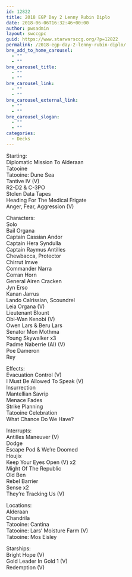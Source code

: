 ```yaml
---
id: 12822
title: 2018 EGP Day 2 Lenny Rubin Diplo
date: 2018-06-06T16:32:46+00:00
author: pwsadmin
layout: swccgpc
guid: https://www.starwarsccg.org/?p=12822
permalink: /2018-egp-day-2-lenny-rubin-diplo/
bre_add_to_home_carousel:
  - ""
  - ""
bre_carousel_title:
  - ""
  - ""
bre_carousel_link:
  - ""
  - ""
bre_carousel_external_link:
  - ""
  - ""
bre_carousel_slogan:
  - ""
  - ""
categories:
  - Decks
---
```

Starting:  
Diplomatic Mission To Alderaan  
Tatooine  
Tatooine: Dune Sea  
Tantive IV (V)  
R2-D2 & C-3PO  
Stolen Data Tapes  
Heading For The Medical Frigate  
Anger, Fear, Aggression (V)

Characters:  
Solo  
Bail Organa  
Captain Cassian Andor  
Captain Hera Syndulla  
Captain Raymus Antilles  
Chewbacca, Protector  
Chirrut Imwe  
Commander Narra  
Corran Horn  
General Airen Cracken  
Jyn Erso  
Kanan Jarrus  
Lando Calrissian, Scoundrel  
Leia Organa (V)  
Lieutenant Blount  
Obi-Wan Kenobi (V)  
Owen Lars & Beru Lars  
Senator Mon Mothma  
Young Skywalker x3  
Padme Naberrie (AI) (V)  
Poe Dameron  
Rey

Effects:  
Evacuation Control (V)  
I Must Be Allowed To Speak (V)  
Insurrection  
Mantellian Savrip  
Menace Fades  
Strike Planning  
Tatooine Celebration  
What Chance Do We Have?

Interrupts:  
Antilles Maneuver (V)  
Dodge  
Escape Pod & We&#8217;re Doomed  
Houjix  
Keep Your Eyes Open (V) x2  
Might Of The Republic  
Old Ben  
Rebel Barrier  
Sense x2  
They&#8217;re Tracking Us (V)

Locations:  
Alderaan  
Chandrila  
Tatooine: Cantina  
Tatooine: Lars&#8217; Moisture Farm (V)  
Tatooine: Mos Eisley

Starships:  
Bright Hope (V)  
Gold Leader In Gold 1 (V)  
Redemption (V)